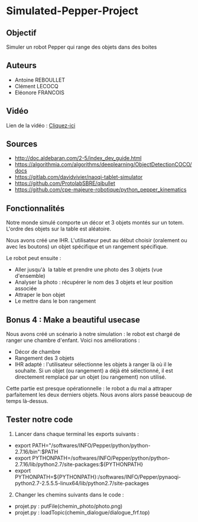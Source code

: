 # Simulated-Pepper-Project

## Objectif
Simuler un robot Pepper qui range des objets dans des boites

## Auteurs
* Antoine REBOULLET
* Clément LECOCQ
* Eléonore FRANCOIS

## Vidéo
Lien de la vidéo : [Cliquez-ici](https://www.youtube.com/watch?v=dzhw34h5zZk)

## Sources
* http://doc.aldebaran.com/2-5/index_dev_guide.html
* https://algorithmia.com/algorithms/deeplearning/ObjectDetectionCOCO/docs
* https://gitlab.com/davidvivier/naoqi-tablet-simulator
* https://github.com/ProtolabSBRE/qibullet
* https://github.com/cpe-majeure-robotique/python_pepper_kinematics

## Fonctionnalités
Notre monde simulé comporte un décor et 3 objets montés sur un totem. L'ordre des objets sur la table est aléatoire.

Nous avons créé une IHR. L'utilisateur peut au début choisir (oralement ou avec les boutons) un objet spécifique et un rangement spécifique.

Le robot peut ensuite :
* Aller jusqu'à  la table et prendre une photo des 3 objets (vue d'ensemble)
* Analyser la photo : récupérer le nom des 3 objets et leur position associée
* Attraper le bon objet
* Le mettre dans le bon rangement

## Bonus 4 : Make a beautiful usecase
Nous avons créé un scénario à notre simulation : le robot est chargé de ranger une chambre d'enfant. 
Voici nos améliorations :
* Décor de chambre
* Rangement des 3 objets 
* IHR adapté : l'utilisateur sélectionne les objets à ranger là où il le souhaite. Si un objet (ou rangement) a déjà été sélectionné, il est directement remplacé par un objet (ou rangement) non utilisé.

Cette partie est presque opérationnelle : le robot a du mal a attraper parfaitement les deux derniers objets. Nous avons alors passé beaucoup de temps là-dessus.

## Tester notre code
1. Lancer dans chaque terminal les exports suivants :
* export PATH="/softwares/INFO/Pepper/python/python-2.7.16/bin":$PATH
* export PYTHONPATH=/softwares/INFO/Pepper/python/python-2.7.16/lib/python2.7/site-packages:${PYTHONPATH}
* export PYTHONPATH=${PYTHONPATH}:/softwares/INFO/Pepper/pynaoqi-python2.7-2.5.5.5-linux64/lib/python2.7/site-packages


2. Changer les chemins suivants dans le code :
* projet.py : putFile(chemin_photo/photo.png)
* projet.py : loadTopic(chemin_dialogue/dialogue_frf.top)


